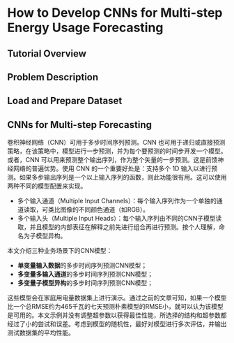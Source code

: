# How to Develop CNNs for Multi-step Energy Usage Forecasting

## Tutorial Overview

## Problem Description

## Load and Prepare Dataset

## CNNs for Multi-step Forecasting

卷积神经网络（CNN）可用于多步时间序列预测。CNN 也可用于递归或直接预测策略，在该策略中，模型进行一步预测，并为每个要预测的时间步开发一个模型。或者，CNN 可以用来预测整个输出序列，作为整个矢量的一步预测。这是前馈神经网络的普遍优势。使用 CNN 的一个重要好处是：支持多个 1D 输入以进行预测。如果多步输出序列是一个以上输入序列的函数，则此功能很有用。这可以使用两种不同的模型配置来实现。

- 多个输入通道（Multiple Input Channels）：每个输入序列作为一个单独的通道读取，可类比图像的不同颜色通道（如RGB）。
- 多个输入头（Multiple Input Heads）：每个输入序列由不同的CNN子模型读取，并且模型的内部表征在解释之前先进行组合再进行预测。按个人理解，命名为子模型异构。

本文介绍三种业务场景下的CNN模型：

- **单变量输入数据**的多步时间序列预测CNN模型；
- **多变量多输入通道**的多步时间序列预测CNN模型；
- **多变量子模型异构**的多步时间序列预测CNN模型；

这些模型会在家庭用电量数据集上进行演示。通过之前的文章可知，如果一个模型比一个总RMSE约为465千瓦的七天预测朴素模型的RMSE小，就可以认为该模型是可用的。本文示例并没有调整超参数以获得最佳性能，所选择的结构和超参数都经过了小的尝试和误差。考虑到模型的随机性，最好对模型进行多次评估，并输出测试数据集的平均性能。
